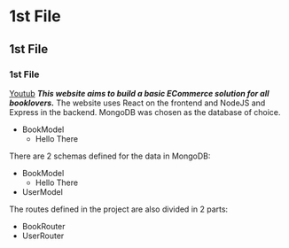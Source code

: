 # 1st File
## 1st File
### 1st File

[Youtub]("https://youtube.com")
***This website aims to build a basic ECommerce solution for all booklovers.***
The website uses React on the frontend and NodeJS and Express in the backend. MongoDB was chosen as the database of choice.

-  BookModel 
    -  Hello There  

There are 2 schemas defined for the data in MongoDB:
-  BookModel 
    -  Hello There    
-  UserModel

The routes defined in the project are also divided in 2 parts:
-  BookRouter 
-  UserRouter
